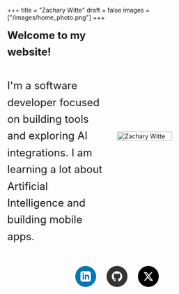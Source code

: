 +++
title = "Zachary Witte"
draft = false
images = ["/images/home_photo.png"]
+++

<div style="display: flex; align-items: center; gap: 2rem; max-width: 1200px;">
  <p style="flex: 1; margin: 0; font-size: 1.5rem; line-height: 1.6;">
    <strong>Welcome to my website!</strong><br><br>
    I'm a software developer focused on building tools and exploring AI integrations.
    I am learning a lot about Artificial Intelligence and building mobile apps.
  </p>
  <img src="/images/home_photo.png" alt="Zachary Witte"
       style="width: 50%; height: auto; flex-shrink: 0;" />
</div>

<div style="display: flex; justify-content: center; align-items: center; gap: 1.5rem; margin-top: 3rem;">
  <a href="https://www.linkedin.com/in/zacharywitte2025/" target="_blank" rel="noopener noreferrer"
     style="display: inline-flex; align-items: center; justify-content: center; width: 48px; height: 48px; border-radius: 50%; background-color: #0077b5; color: white; text-decoration: none; transition: opacity 0.3s;"
     onmouseover="this.style.opacity='0.8'" onmouseout="this.style.opacity='1'">
    <svg xmlns="http://www.w3.org/2000/svg" width="24" height="24" viewBox="0 0 24 24" fill="currentColor">
      <path d="M19 0h-14c-2.761 0-5 2.239-5 5v14c0 2.761 2.239 5 5 5h14c2.762 0 5-2.239 5-5v-14c0-2.761-2.238-5-5-5zm-11 19h-3v-11h3v11zm-1.5-12.268c-.966 0-1.75-.79-1.75-1.764s.784-1.764 1.75-1.764 1.75.79 1.75 1.764-.783 1.764-1.75 1.764zm13.5 12.268h-3v-5.604c0-3.368-4-3.113-4 0v5.604h-3v-11h3v1.765c1.396-2.586 7-2.777 7 2.476v6.759z"/>
    </svg>
  </a>
  <a href="https://github.com/Zachwitte21" target="_blank" rel="noopener noreferrer"
     style="display: inline-flex; align-items: center; justify-content: center; width: 48px; height: 48px; border-radius: 50%; background-color: #333; color: white; text-decoration: none; transition: opacity 0.3s;"
     onmouseover="this.style.opacity='0.8'" onmouseout="this.style.opacity='1'">
    <svg xmlns="http://www.w3.org/2000/svg" width="24" height="24" viewBox="0 0 24 24" fill="currentColor">
      <path d="M12 0c-6.626 0-12 5.373-12 12 0 5.302 3.438 9.8 8.207 11.387.599.111.793-.261.793-.577v-2.234c-3.338.726-4.033-1.416-4.033-1.416-.546-1.387-1.333-1.756-1.333-1.756-1.089-.745.083-.729.083-.729 1.205.084 1.839 1.237 1.839 1.237 1.07 1.834 2.807 1.304 3.492.997.107-.775.418-1.305.762-1.604-2.665-.305-5.467-1.334-5.467-5.931 0-1.311.469-2.381 1.236-3.221-.124-.303-.535-1.524.117-3.176 0 0 1.008-.322 3.301 1.23.957-.266 1.983-.399 3.003-.404 1.02.005 2.047.138 3.006.404 2.291-1.552 3.297-1.23 3.297-1.23.653 1.653.242 2.874.118 3.176.77.84 1.235 1.911 1.235 3.221 0 4.609-2.807 5.624-5.479 5.921.43.372.823 1.102.823 2.222v3.293c0 .319.192.694.801.576 4.765-1.589 8.199-6.086 8.199-11.386 0-6.627-5.373-12-12-12z"/>
    </svg>
  </a>
  <a href="https://x.com/zachary_witte" target="_blank" rel="noopener noreferrer"
     style="display: inline-flex; align-items: center; justify-content: center; width: 48px; height: 48px; border-radius: 50%; background-color: #000; color: white; text-decoration: none; transition: opacity 0.3s;"
     onmouseover="this.style.opacity='0.8'" onmouseout="this.style.opacity='1'">
    <svg xmlns="http://www.w3.org/2000/svg" width="24" height="24" viewBox="0 0 24 24" fill="currentColor">
      <path d="M18.244 2.25h3.308l-7.227 8.26 8.502 11.24H16.17l-5.214-6.817L4.99 21.75H1.68l7.73-8.835L1.254 2.25H8.08l4.713 6.231zm-1.161 17.52h1.833L7.084 4.126H5.117z"/>
    </svg>
  </a>
</div>